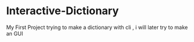 # Interactive-Dictionary
My First Project trying to make a dictionary with cli , i will later try to make an GUI
